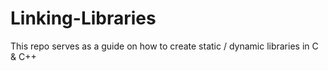 # Linking-Libraries
This repo serves as a guide on how to create static / dynamic libraries in C &amp; C++

